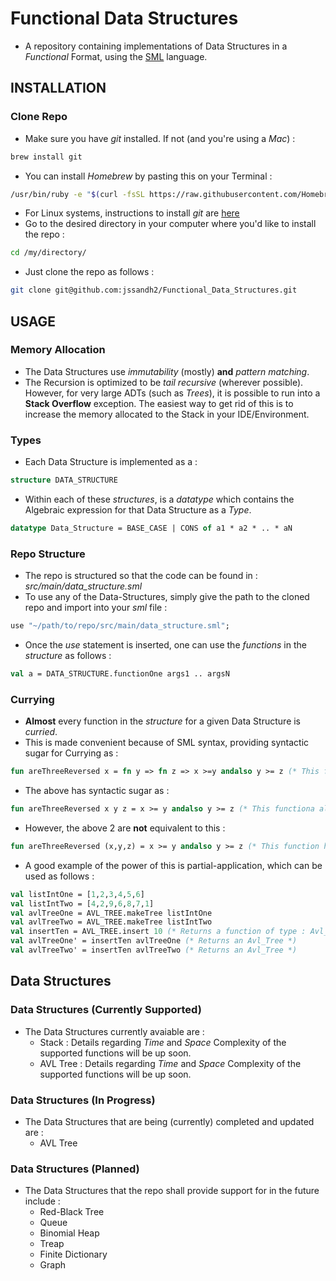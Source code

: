 # Functional Data Structures
* A repository containing implementations of Data Structures in a _Functional_ Format, using the [SML](https://en.wikipedia.org/wiki/Standard_ML) language.

## INSTALLATION
### Clone Repo
* Make sure you have _git_ installed. If not (and you're using a _Mac_) :
```bash 
brew install git 
```
* You can install _Homebrew_ by pasting this on your Terminal :
```bash
/usr/bin/ruby -e "$(curl -fsSL https://raw.githubusercontent.com/Homebrew/install/master/install)"
```
* For Linux systems, instructions to install _git_ are [here](https://git-scm.com/book/en/v1/Getting-Started-Installing-Git)
* Go to the desired directory in your computer where you'd like to install the repo :
```bash
cd /my/directory/
```
* Just clone the repo as follows :
```bash
git clone git@github.com:jssandh2/Functional_Data_Structures.git
```
## USAGE
### Memory Allocation
* The Data Structures use _immutability_ (mostly) **and** _pattern matching_.
* The Recursion is optimized to be _tail recursive_ (wherever possible). However, for very large ADTs (such as _Trees_), it is possible to run into a **Stack Overflow** exception. The easiest way to get rid of this is to increase the memory allocated to the Stack in your IDE/Environment.

### Types
* Each Data Structure is implemented as a :
```sml
structure DATA_STRUCTURE
```
* Within each of these _structures_, is a _datatype_ which contains the Algebraic expression for that Data Structure as a _Type_.
```sml
datatype Data_Structure = BASE_CASE | CONS of a1 * a2 * .. * aN
```

### Repo Structure
* The repo is structured so that the code can be found in : _src/main/data_structure.sml_
* To use any of the Data-Structures, simply give the path to the cloned repo and import into your _sml_ file :
```sml
use "~/path/to/repo/src/main/data_structure.sml";
```
* Once the _use_ statement is inserted, one can use the _functions_ in the _structure_ as follows :
```sml
val a = DATA_STRUCTURE.functionOne args1 .. argsN
```

### Currying
* **Almost** every function in the _structure_ for a given Data Structure is _curried_. 
* This is made convenient because of SML syntax, providing syntactic sugar for Currying as :
```sml
fun areThreeReversed x = fn y => fn z => x >=y andalso y >= z (* This function has type : int -> int -> int -> bool *)
```
* The above has syntactic sugar as :
```sml
fun areThreeReversed x y z = x >= y andalso y >= z (* This functiona also has type : int -> int -> int -> bool *)
```
* However, the above 2 are **not** equivalent to this :
```sml
fun areThreeReversed (x,y,z) = x >= y andalso y >= z (* This function has type : (int*int*int) -> bool *)
```
* A good example of the power of this is partial-application, which can be used as follows :
```sml
val listIntOne = [1,2,3,4,5,6]
val listIntTwo = [4,2,9,6,8,7,1]
val avlTreeOne = AVL_TREE.makeTree listIntOne
val avlTreeTwo = AVL_TREE.makeTree listIntTwo
val insertTen = AVL_TREE.insert 10 (* Returns a function of type : Avl_Tree -> Avl_Tree *)
val avlTreeOne' = insertTen avlTreeOne (* Returns an Avl_Tree *)
val avlTreeTwo' = insertTen avlTreeTwo (* Returns an Avl_Tree *)
```

## Data Structures
### Data Structures (Currently Supported)
* The Data Structures currently avaiable are :
    * Stack : Details regarding _Time_ and _Space_ Complexity of the supported functions will be up soon.
    * AVL Tree : Details regarding _Time_ and _Space_ Complexity of the supported functions will be up soon.
    
### Data Structures (In Progress)
* The Data Structures that are being (currently) completed and updated are :
    * AVL Tree

### Data Structures (Planned)
* The Data Structures that the repo shall provide support for in the future include :
    * Red-Black Tree
    * Queue
    * Binomial Heap
    * Treap
    * Finite Dictionary 
    * Graph
